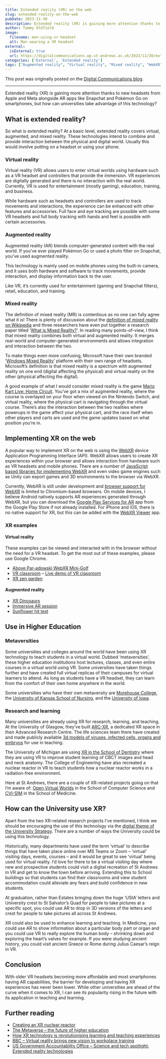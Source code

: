 ```yaml
---
title: Extended reality (XR) on the web
slug: extended-reality-on-the-web
pubDate: 2023-11-30
description: Extended reality (XR) is gaining more attention thanks to new headsets from Apple and Meta alongside AR apps like Snapchat and Pokémon Go on smartphones, but how can universities take advantage of this technology?
author: Tommy Oldfield
image:
  filename: man-using-vr-headset
  alt: Man wearing a VR headset
external:
  isExternal: true
  url: https://digitalcommunications.wp.st-andrews.ac.uk/2023/11/30/extended-reality-xr-on-the-web/
categories: ['External', 'Extended reality']
tags: ["Augmented reality", "Virtual reality", "Mixed reality", "WebXR"]
---
```


This post was originally posted on the [Digital Communications blog](https://digitalcommunications.wp.st-andrews.ac.uk/2023/11/30/extended-reality-xr-on-the-web/).

---

Extended reality (XR) is gaining more attention thanks to new headsets from Apple and Meta alongside AR apps like Snapchat and Pokémon Go on smartphones, but how can universities take advantage of this technology?

## What is extended reality?

So what is extended reality? At a basic level, extended reality covers virtual, augmented, and mixed reality. These technologies intend to combine and provide interaction between the physical and digital world. Usually this would involve putting on a headset or using your phone.

### Virtual reality

Virtual reality (VR) allows users to enter virtual worlds using hardware such as a VR headset and controllers that provide the immersion. VR experiences are digitally generated and there is no interaction with the real world. Currently, VR is used for entertainment (mostly gaming), education, training, and business.

While hardware such as headsets and controllers are used to track movements and interactions, the experience can be enhanced with other features and accessories. Full face and eye tracking are possible with some VR headsets and full body tracking with hands and feet is possible with certain accessories.

### Augmented reality

Augmented reality (AR) blends computer-generated content with the real world. If you’ve ever played Pokémon Go or used a photo filter on Snapchat, you’ve used augmented reality.

This technology is mainly used on mobile phones using the built-in camera, and it uses both hardware and software to track movements, provide interaction, and display information back to the user.

Like VR, it’s currently used for entertainment (gaming and Snapchat filters), retail, education, and training.

### Mixed reality

The definition of mixed reality (MR) is contentious as no one can fully agree what it is! There is plenty of discussion about the [definition of mixed reality on Wikipedia](https://en.wikipedia.org/wiki/Talk:Mixed_reality) and three researchers have even put together a research paper titled ‘[What is Mixed Reality?](https://dl.acm.org/doi/10.1145/3290605.3300767)’. In reading many points-of-view, I think that mixed reality combines both virtual and augmented reality. It merges real-world and computer-generated environments and allows integration and interaction between the two.

To make things even more confusing, Microsoft have their own branded ‘[Windows Mixed Reality](https://learn.microsoft.com/en-us/windows/mixed-reality/discover/mixed-reality)’ platform with their own range of headsets. Microsoft’s definition is that mixed reality is a spectrum with augmented reality on one end (digital affecting the physical) and virtual reality on the other (physical affecting the digital).

A good example of what I would consider mixed reality is the game [Mario Kart Live: Home Circuit](https://www.youtube.com/watch?v=Q8MTTuM6q2Q). You’ve got a mix of augmented reality, where the course is overlayed on your floor when viewed on the Nintendo Switch, and virtual reality, where the physical cart is navigating through the virtual course. There’s also the interaction between the two realities where powerups in the game affect your physical cart, and the race itself when other players and carts are used and the game updates based on what position you’re in.

## Implementing XR on the web

A popular way to implement XR on the web is using the [WebXR](https://immersiveweb.dev/) device Application Programming Interface (API). WebXR allows users to create XR experiences within your browser and allows interaction from hardware such as VR headsets and mobile phones. There are a number of [JavaScript based libraries for implementing WebXR](https://immersiveweb.dev/#gettingstartedbuildingawebxrwebsite) and even video game engines such as Unity can export games and 3D environments to the browser via WebXR.

Currently, WebXR is still under development and [browser support for WebXR](https://caniuse.com/webxr) is limited to Chromium-based browsers. On mobile devices, I believe Android natively supports AR experiences generated through WebXR, but you can download the [Google Play Services for AR](https://play.google.com/store/apps/details?id=com.google.ar.core&pli=1) app from the Google Play Store if not already installed. For iPhone and iOS, there is no native support for XR, but this can be added with the [WebXR Viewer](https://apps.apple.com/us/app/webxr-viewer/id1295998056) app.

### XR examples
#### Virtual reality

These examples can be viewed and interacted with in the browser without the need for a VR headset. To get the most out of these examples, please use Google Chrome.

- [Above Par-adowski WebXR Mini-Golf](https://aboveparadowski.com/)
- [VR classroom](https://vr-classroom.evulpo.com/) – [Live demo of VR classroom](https://twitter.com/ifg76/status/1641818513395400704)
- [XR zen garden](https://ada.is/xrgarden/)

#### Augmented reality

- [XR Dinosaurs](https://www.xrdinosaurs.com/)
- [Immersive AR session](https://immersive-web.github.io/webxr-samples/immersive-ar-session.html)
- [Sunflower hit test](https://immersive-web.github.io/webxr-samples/hit-test.html)

## Use in Higher Education
### Metaversities

Some universities and colleges around the world have been using XR technology to teach students in a virtual world. Dubbed ‘metaversities’, these higher education institutions host lectures, classes, and even entire courses in a virtual world using VR. Some universities have taken things further and have created full virtual replicas of their campuses for virtual learners to attend. As long as students have a VR headset, they can learn from the comfort of their own home anywhere in the world.

Some universities who have their own metaversity are [Morehouse College](https://www.forbes.com/sites/charliefink/2021/03/09/morehouse-college-starts-vr-classes-with-victoryxr/), the [University of Kansas School of Nursing](https://www.kumc.edu/about/news/news-archive/nursing-metaversity.html), and the [University of Iowa](https://www.youtube.com/watch?v=fjdvWjF4vKQ).

### Research and learning

Many universities are already using XR for research, learning, and teaching. At the University of Glasgow, they’ve built [ARC-XR](https://www.gla.ac.uk/research/arc/xr/), a dedicated XR space in their Advanced Research Centre. The life sciences team there have created and made publicly available [3d models of viruses, infected cells, organs and embryos](https://sketchfab.com/GLS/models) for use in teaching.

The University of Michigan are using [XR in the School of Dentistry](https://ai.umich.edu/projects/comparison-of-student-learning-of-head-and-neck-anatomy-and-diagnosis-of-pathology-using-xr/) where they are using VR to improve student learning of CBCT images and head and neck anatomy. The College of Engineering have also recreated a nuclear reactor in VR to teach students how a nuclear reactor works in a radiation-free environment.

Here at St Andrews, there are a couple of XR-related projects going on that I’m aware of: [Open Virtual Worlds](https://www.openvirtualworlds.org/) in the School of Computer Science and [CVI-SIM](https://medicine.st-andrews.ac.uk/vision-in-childhood/) in the School of Medicine.

## How can the University use XR?

Apart from the two XR-related research projects I’ve mentioned, I think we should be encouraging the use of this technology via the [digital theme of the University Strategy](https://www.st-andrews.ac.uk/about/governance/university-strategy/digital/). There are a number of ways the University could be using this technology.

Historically, many departments have used the term ‘virtual’ to describe things that have taken place online over MS Teams or Zoom – ‘virtual’ visiting days, events, courses – and it would be great to see ‘virtual’ being used for virtual reality. I’d love for there to be a virtual visiting day where new and prospective students could visit a digital recreation of St Andrews in VR and get to know the town before arriving. Extending this to School buildings so that students can find their classrooms and view student accommodation could alleviate any fears and build confidence in new students.

At graduation, rather than Estates bringing down the huge ‘UStA’ letters and University crest to St Salvator’s Quad for people to take pictures at a specific spot, you could use AR to drop in 3D versions of the letters and crest for people to take pictures all across St Andrews.

XR could also be used to enhance learning and teaching. In Medicine, you could use AR to show information about a particular body part or organ and you could use VR to really explore the human body – shrinking down and exploring the heart’s valves for example. If you were studying ancient history, you could visit ancient Greece or Rome during Julius Caesar’s reign in VR.

## Conclusion

With older VR headsets becoming more affordable and most smartphones having AR capabilities, the barrier for developing and having XR experiences has never been lower. While other universities are ahead of the curve when it comes to XR, I can see its popularity rising in the future with its application in teaching and learning.

## Further reading

- [Creating an XR nuclear reactor](https://ai.umich.edu/blog-posts/mixr-studios-podcast-creating-an-xr-nuclear-reactor-with-guest-brendan-kochunas/)
- [The Metaverse – the future of higher education](https://www.terminalfour.com/blog/posts/the-metaverse---the-future-of-higher-education.html)
- [How XR technology is revolutionising learning and teaching experiences](https://www.linkedin.com/pulse/how-xr-technology-revolutionizing-learning-teaching-kim-gurinov/)
- [BBC – Virtual reality brings new vision to workplace training](https://www.bbc.co.uk/news/business-66393315)
- [US Government Accountability Office – Science and tech spotlight: Extended reality technologies](https://www.gao.gov/products/gao-22-105541)
